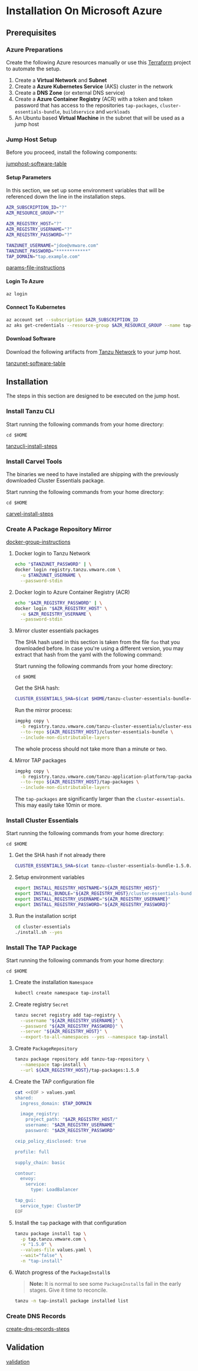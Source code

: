 # Installation On Microsoft Azure

## Prerequisites

### Azure Preparations

Create the following Azure resources manually or use this [Terraform](https://github.com/unofficial-guide-to-tap/terraform/tree/main/azr) project to automate the setup.

1. Create a **Virtual Network** and **Subnet**
2. Create a **Azure Kubernetes Service** (AKS) cluster in the network
3. Create a **DNS Zone** (or external DNS service)
4. Create a **Azure Container Registry** (ACR) with a token and token password that has access to the repositories `tap-packages`, `cluster-essentials-bundle`, `buildservice` and `workloads`
5. An Ubuntu based **Virtual Machine** in the subnet that will be used as a jump host

<!--
END: ## Prepare The Infrastructure
-->

### Jump Host Setup

Before you proceed, install the following components:

[jumphost-software-table](../jumphost-software-table.md ':include')

#### Setup Parameters

In this section, we set up some environment variables that will be referenced down the line in the installation steps.

```bash
AZR_SUBSCRIPTION_ID="?"
AZR_RESOURCE_GROUP="?"

AZR_REGISTRY_HOST="?"
AZR_REGISTRY_USERNAME="?"
AZR_REGISTRY_PASSWORD="?"

TANZUNET_USERNAME="jdoe@vmware.com"
TANZUNET_PASSWORD="************"
TAP_DOMAIN="tap.example.com"
```

[params-file-instructions](../params-file-instructions.md ':include')

#### Login To Azure

```bash
az login
```

#### Connect To Kubernetes

```bash
az account set --subscription $AZR_SUBSCRIPTION_ID
az aks get-credentials --resource-group $AZR_RESOURCE_GROUP --name tap-demo-cluster
```

#### Download Software
Download the following artifacts from [Tanzu Network](https://network.tanzu.vmware.com/) to your jump host.

[tanzunet-software-table](../tanzunet-software-table.md ':include')

## Installation

The steps in this section are designed to be executed on the jump host.

### Install Tanzu CLI

Start running the following commands from your home directory:

```
cd $HOME
```

[tanzucli-install-steps](../tanzucli-install-steps.md ':include')


### Install Carvel Tools
The binaries we need to have installed are shipping with the previously downloaded Cluster Essentials package.

Start running the following commands from your home directory:

```
cd $HOME
```

[carvel-install-steps](../carvel-install-steps.md ':include')


### Create A Package Repository Mirror

[docker-group-instructions](../docker-group-instructions.md ':include')

1. Docker login to Tanzu Network
    ```bash
    echo "$TANZUNET_PASSWORD" | \
    docker login registry.tanzu.vmware.com \
      -u $TANZUNET_USERNAME \
      --password-stdin
    ```

2. Docker login to Azure Container Registry (ACR)
    ```bash
    echo "$AZR_REGISTRY_PASSWORD" | \
    docker login "$AZR_REGISTRY_HOST" \
      -u $AZR_REGISTRY_USERNAME \
      --password-stdin
    ```

3. Mirror cluster essentials packages

    The SHA hash used in this section is taken from the file `foo` that you downloaded before. In case you're using a different version, you may extract that hash from the yaml with the following command:

    Start running the following commands from your home directory:

    ```
    cd $HOME
    ```

    Get the SHA hash:
    ```bash
    CLUSTER_ESSENTIALS_SHA=$(cat $HOME/tanzu-cluster-essentials-bundle-1.5.0.yml | yq '.bundle.image' | cut -d ":" -f 2)
    ```

    Run the mirror process:
    ```bash
    imgpkg copy \
      -b registry.tanzu.vmware.com/tanzu-cluster-essentials/cluster-essentials-bundle@sha256:${CLUSTER_ESSENTIALS_SHA} \
      --to-repo ${AZR_REGISTRY_HOST}/cluster-essentials-bundle \
      --include-non-distributable-layers
    ```

    The whole process should not take more than a minute or two.

4. Mirror TAP packages
    ```bash
    imgpkg copy \
      -b registry.tanzu.vmware.com/tanzu-application-platform/tap-packages:1.5.0 \
      --to-repo ${AZR_REGISTRY_HOST}/tap-packages \
      --include-non-distributable-layers
    ```

    The `tap-packages` are significantly larger than the `cluster-essentials`. This may easily take 10min or more.

<!--
END: ## Create A Package Repository Mirror
-->

### Install Cluster Essentials

Start running the following commands from your home directory:

```
cd $HOME
```

1. Get the SHA hash if not already there

   ```bash
   CLUSTER_ESSENTIALS_SHA=$(cat tanzu-cluster-essentials-bundle-1.5.0.yml | yq '.bundle.image' | cut -d ":" -f 2)
   ```

2. Setup environment variables

    ```bash
    export INSTALL_REGISTRY_HOSTNAME="${AZR_REGISTRY_HOST}"
    export INSTALL_BUNDLE="${AZR_REGISTRY_HOST}/cluster-essentials-bundle@sha256:$CLUSTER_ESSENTIALS_SHA"
    export INSTALL_REGISTRY_USERNAME="${AZR_REGISTRY_USERNAME}"
    export INSTALL_REGISTRY_PASSWORD="${AZR_REGISTRY_PASSWORD}"
    ```

3. Run the installation script
    ```bash
    cd cluster-essentials
    ./install.sh --yes
    ```

<!--
END: ## Install Cluster Essentials
-->

### Install The TAP Package

Start running the following commands from your home directory:

```
cd $HOME
```

1. Create the installation `Namespace`
    ```bash
    kubectl create namespace tap-install
    ```

2. Create registry `Secret`

    ```bash
    tanzu secret registry add tap-registry \
      --username "${AZR_REGISTRY_USERNAME}" \
      --password "${AZR_REGISTRY_PASSWORD}" \
      --server "${AZR_REGISTRY_HOST}" \
      --export-to-all-namespaces --yes --namespace tap-install
    ```

3. Create `PackageRepository`

    ```bash
    tanzu package repository add tanzu-tap-repository \
      --namespace tap-install \
      --url ${AZR_REGISTRY_HOST}/tap-packages:1.5.0
    ```

4. Create the TAP configuration file

    ```bash
    cat <<EOF > values.yaml
    shared:
      ingress_domain: $TAP_DOMAIN

      image_registry:
        project_path: "$AZR_REGISTRY_HOST/"
        username: "$AZR_REGISTRY_USERNAME"
        password: "$AZR_REGISTRY_PASSWORD"

    ceip_policy_disclosed: true

    profile: full

    supply_chain: basic

    contour:
      envoy:
        service:
          type: LoadBalancer

    tap_gui:
      service_type: ClusterIP
    EOF
    ```

5. Install the `tap` package with that configuration

    ```bash
    tanzu package install tap \
      -p tap.tanzu.vmware.com \
      -v "1.5.0" \
      --values-file values.yaml \
      --wait="false" \
      -n "tap-install"
    ```

6. Watch progress of the `PackageInstall`s

    > **Note:** It is normal to see some `PackageInstall`s fail in the early stages. Give it time to reconcile.

    ```bash
    tanzu -n tap-install package installed list
    ```

<!--
END: ## Install TAP
-->

### Create DNS Records

[create-dns-records-steps](../create-dns-records-steps.md ':include')

<!--
END: ## Create DNS Records
-->

## Validation <!-- omit from toc -->

[validation](../validation.md ':include')